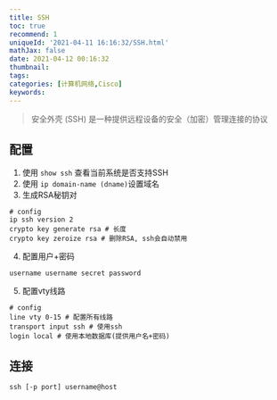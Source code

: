 ```yaml
---
title: SSH
toc: true
recommend: 1
uniqueId: '2021-04-11 16:16:32/SSH.html'
mathJax: false
date: 2021-04-12 00:16:32
thumbnail:
tags:
categories: [计算机网络,Cisco]
keywords:
---
```

> 安全外壳 (SSH) 是一种提供远程设备的安全（加密）管理连接的协议

<!-- more -->

## 配置

1. 使用 `show ssh` 查看当前系统是否支持SSH
2. 使用 `ip domain-name (dname)`设置域名
3. 生成RSA秘钥对

```shell
# config
ip ssh version 2
crypto key generate rsa # 长度
crypto key zeroize rsa # 删除RSA, ssh会自动禁用
```

4. 配置用户+密码

```shell
username username secret password
```

5. 配置vty线路

```shell
# config
line vty 0-15 # 配置所有线路
transport input ssh # 使用ssh
login local # 使用本地数据库(提供用户名+密码)
```

## 连接

```shell
ssh [-p port] username@host
```

